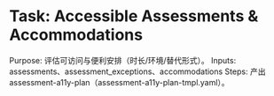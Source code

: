 # Task: Accessible Assessments & Accommodations

Purpose: 评估可访问与便利安排（时长/环境/替代形式）。
Inputs: assessments、assessment_exceptions、accommodations
Steps: 产出 assessment-a11y-plan（assessment-a11y-plan-tmpl.yaml）。
